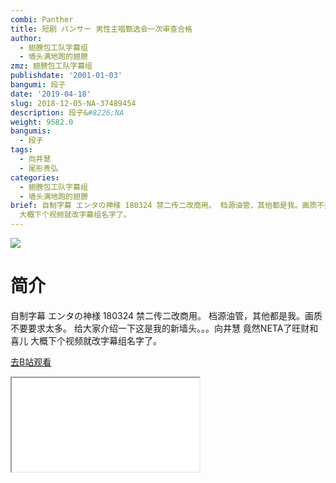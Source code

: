 ```yaml
---
combi: Panther
title: 短剧 パンサー 男性主唱甄选会一次审查合格
author:
  - 翅膀包工队字幕组
  - 墙头满地跑的翅膀
zmz: 翅膀包工队字幕组
publishdate: '2001-01-03'
bangumi: 段子
date: '2019-04-18'
slug: 2018-12-05-NA-37489454
description: 段子&#8226;NA
weight: 9582.0
bangumis:
  - 段子
tags:
  - 向井慧
  - 尾形贵弘
categories:
  - 翅膀包工队字幕组
  - 墙头满地跑的翅膀
brief: 自制字幕 エンタの神様 180324 禁二传二改商用。 档源油管，其他都是我。画质不要要求太多。 给大家介绍一下这是我的新墙头。。。向井慧 竟然NETA了旺财和喜儿
  大概下个视频就改字幕组名字了。
---
```

![](https://i.imgur.com/phEeMST.jpg)
# 简介  
自制字幕
エンタの神様 180324 禁二传二改商用。
档源油管，其他都是我。画质不要要求太多。
给大家介绍一下这是我的新墙头。。。向井慧
竟然NETA了旺财和喜儿
大概下个视频就改字幕组名字了。  

[去B站观看](https://www.bilibili.com/video/av37489454/)
<div class ="resp-container"><iframe class="testiframe" src="//player.bilibili.com/player.html?aid=37489454"", scrolling="no", allowfullscreen="true" > </iframe></div> 
